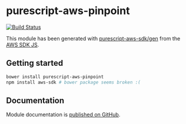 # purescript-aws-pinpoint

[![Build Status](https://app.wercker.com/status/5909b9e96d1080804b17a28f72f87b6b/s/master)](https://app.wercker.com/project/byKey/5909b9e96d1080804b17a28f72f87b6b)

This module has been generated with [purescript-aws-sdk/gen](https://github.com/purescript-aws-sdk/gen) from the [AWS SDK JS](https://github.com/aws/aws-sdk-js).

## Getting started

```sh
bower install purescript-aws-pinpoint
npm install aws-sdk # bower package seems broken :(
```

## Documentation

Module documentation is [published on GitHub](https://github.com/purescript-aws-sdk/purescript-aws-pinpoint/tree/master/docs).
